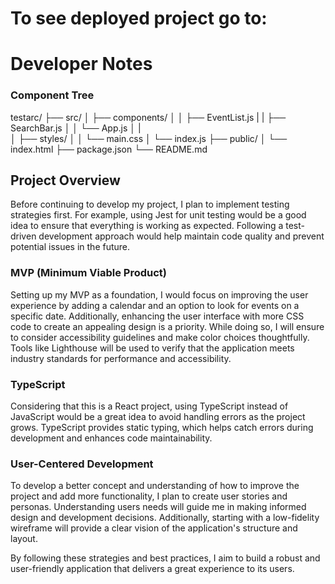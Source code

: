 # To see deployed project go to:


# 
# Developer Notes
### Component Tree
testarc/
  ├── src/
  │   ├── components/
  │   │   ├── EventList.js
  |   |   ├── SearchBar.js
  │   │   └── App.js
  │   |   
  │   ├── styles/
  │   │   └── main.css
  │   └── index.js
  ├── public/
  │   └── index.html
  ├── package.json
  └── README.md
### 
## Project Overview

Before continuing to develop my project, I plan to implement testing strategies first. For example, using Jest for unit testing would be a good idea to ensure that everything is working as expected. Following a test-driven development approach would help maintain code quality and prevent potential issues in the future.

### MVP (Minimum Viable Product)

Setting up my MVP as a foundation, I would focus on improving the user experience by adding a calendar and an option to look for events on a specific date. Additionally, enhancing the user interface with more CSS code to create an appealing design is a priority. While doing so, I will ensure to consider accessibility guidelines and make color choices thoughtfully. Tools like Lighthouse will be used to verify that the application meets industry standards for performance and accessibility.

### TypeScript

Considering that this is a React project, using TypeScript instead of JavaScript would be a great idea to avoid handling errors as the project grows. TypeScript provides static typing, which helps catch errors during development and enhances code maintainability.

### User-Centered Development

To develop a better concept and understanding of how to improve the project and add more functionality, I plan to create user stories and personas. Understanding users needs will guide me in making informed design and development decisions. Additionally, starting with a low-fidelity wireframe will provide a clear vision of the application's structure and layout.

By following these strategies and best practices, I aim to build a robust and user-friendly application that delivers a great experience to its users.

